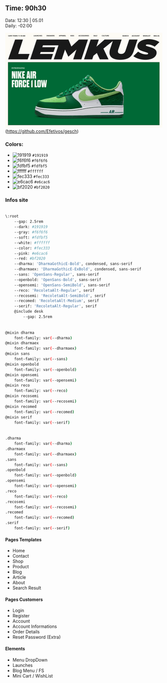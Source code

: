 ## Time: 90h30
Data: 12:30  | 05.01  
Daily: -02:00  
  
![Screenshot](./cover.png) (https://github.com/Efetivos/gesch)


### Colors:
- ![191919](https://via.placeholder.com/15/191919/000000?text=+) `#191919`
- ![f6f6f6](https://via.placeholder.com/15/f6f6f6/000000?text=+) `#f6f6f6`
- ![fdfbf5](https://via.placeholder.com/15/fdfbf5/000000?text=+) `#fdfbf5`
- ![ffffff](https://via.placeholder.com/15/ffffff/000000?text=+) `#ffffff`
- ![fec333](https://via.placeholder.com/15/fec333/000000?text=+) `#fec333`
- ![e6cac6](https://via.placeholder.com/15/e6cac6/000000?text=+) `#e6cac6`
- ![bf2020](https://via.placeholder.com/15/bf2020/000000?text=+) `#bf2020`

###	 Infos site
```bash 

\:root
	--gap: 2.5rem
	--dark: #191919
	--gray: #f6f6f6
	--soft: #fdfbf5
	--white: #ffffff
	--color: #fec333
	--pink: #e6cac6
	--red: #bf2020
	--dharma: 'DharmaGothicE-Bold', condensed, sans-serif
	--dharmaex: 'DharmaGothicE-ExBold', condensed, sans-serif
	--sans: 'OpenSans-Regular', sans-serif
	--openbold: 'OpenSans-Bold', sans-serif
	--opensemi: 'OpenSans-SemiBold', sans-serif
	--reco: 'RecoletaAlt-Regular', serif
	--recosemi: 'RecoletaAlt-SemiBold', serif
	--recomed: 'RecoletaAlt-Medium', serif
	--serif: 'RecoletaAlt-Regular', serif
	@include desk
		--gap: 2.5rem


@mixin dharma
	font-family: var(--dharma)
@mixin dharmaex
	font-family: var(--dharmaex)
@mixin sans
	font-family: var(--sans)
@mixin openbold
	font-family: var(--openbold)
@mixin opensemi
	font-family: var(--opensemi)
@mixin reco
	font-family: var(--reco)
@mixin recosemi
	font-family: var(--recosemi)
@mixin recomed
	font-family: var(--recomed)
@mixin serif
	font-family: var(--serif)


.dharma
	font-family: var(--dharma)
.dharmaex
	font-family: var(--dharmaex)
.sans
	font-family: var(--sans)
.openbold
	font-family: var(--openbold)
.opensemi
	font-family: var(--opensemi)
.reco
	font-family: var(--reco)
.recosemi
	font-family: var(--recosemi)
.recomed
	font-family: var(--recomed)
.serif
	font-family: var(--serif)


```

#### Pages Templates
<ul>
	<li>Home</li>
	<li>Contact</li>
	<li>Shop</li>
	<li>Product</li>
	<li>Blog</li>
	<li>Article</li>
	<li>About</li>
	<li>Search Result</li>
</ul>

#### Pages Customers
<ul>
	<li>Login</li>
	<li>Register</li>
	<li>Account</li>
	<li>Account Informations</li>
	<li>Order Details</li>
	<li>Reset Password (Extra) </li>
</ul>



#### Elements
<ul>
	<li>Menu DropDown</li>
	<li>Launches</li>
	<li>Blog Menu / FS</li>
	<li>Mini Cart / WishList</li>
</ul>
